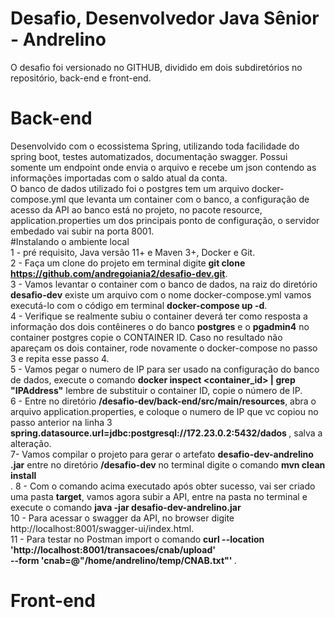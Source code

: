 # Desafio, Desenvolvedor Java Sênior - Andrelino


O desafio foi versionado no GITHUB, dividido em dois subdiretórios no repositório, back-end e front-end.


# Back-end
Desenvolvido com o ecossistema Spring, utilizando toda facilidade do spring boot, testes automatizados, documentação swagger. Possui somente um endpoint onde envia o arquivo e recebe um json contendo as informações importadas com o saldo atual da conta.
<br>
O banco de dados utilizado foi o postgres tem um arquivo docker-compose.yml que levanta um container com o banco, a configuração de acesso da API ao banco está no projeto, no pacote resource, application.properties um dos principais ponto de configuração, o servidor embedado vai subir na porta 8001.
<br>
#Instalando o ambiente local
<br>
1 - pré requisito, Java versão 11+ e Maven 3+, Docker e Git.
<br>
2 - Faça um clone do projeto em terminal digite <b>git clone https://github.com/andregoiania2/desafio-dev.git</b>.
<br>
3 - Vamos levantar o container com o banco de dados, na raiz do diretório <b>desafio-dev</b> existe um arquivo com o nome docker-compose.yml vamos executá-lo com o código em terminal <b>docker-compose up -d</b>.
<br>
4 - Verifique se realmente subiu o container <docker ps> deverá ter como resposta a informação dos dois contêineres o do banco <b>postgres</b> e o <b>pgadmin4</b> no container postgres copie o CONTAINER ID. Caso no resultado não apareçam os dois container, rode novamente o docker-compose no passo 3 e repita esse passo 4.
<br>
5 - Vamos pegar o numero de IP para ser usado na configuração do banco de dados, execute o comando <b>docker inspect <container_id> | grep "IPAddress"</b> lembre de substituir o container ID, copie o número de IP.
<br>
6 - Entre no diretório <b>/desafio-dev/back-end/src/main/resources</b>, abra o arquivo application.properties, e coloque o numero de IP que vc copiou no passo anterior na linha 3 <b>spring.datasource.url=jdbc:postgresql://172.23.0.2:5432/dados
</b>, salva a alteração.
<br>
7- Vamos compilar o projeto para gerar o artefato <b>desafio-dev-andrelino
.jar</b> entre no diretório <b>/desafio-dev</b> no terminal digite o comando <b>mvn clean install</b>
<br>.
8 - Com o comando acima executado após obter sucesso, vai ser criado uma pasta <b>target</b>, vamos agora subir a API, entre na pasta no terminal e execute o comando <b>java -jar desafio-dev-andrelino.jar </b> 
<br>
10 - Para acessar o swagger da API, no browser digite http://localhost:8001/swagger-ui/index.html.
<br>
11 - Para testar no Postman import o comando <b>curl --location 'http://localhost:8001/transacoes/cnab/upload' \
--form 'cnab=@"/home/andrelino/temp/CNAB.txt"'
</b>.


# Front-end



